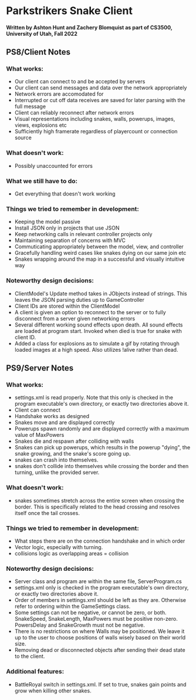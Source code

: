 # Parkstrikers Snake Client
#### Written by Ashton Hunt and Zachery Blomquist as part of CS3500, University of Utah, Fall 2022

## PS8/Client Notes

### What works:
- Our client can connect to and be accepted by servers
- Our client can send messages and data over the network appropriately
- Network errors are accomodated for
- Interrupted or cut off data receives are saved for later parsing with the full message
- Client can reliably reconnect after network errors
- Visual representations including snakes, walls, powerups, images, views, explosions etc
- Sufficiently high framerate regardless of playercount or connection source

### What doesn't work:
- Possibly unaccounted for errors

### What we still have to do:
- Get everything that doesn't work working

### Things we tried to remember in development:
- Keeping the model passive
- Install JSON only in projects that use JSON
- Keep networking calls in relevant controller projects only
- Maintaining separation of concerns with MVC
- Commuticating appropriately between the model, view, and controller
- Gracefully handling weird cases like snakes dying on our same join etc
- Snakes wrapping around the map in a successful and visually intuitive way

### Noteworthy design decisions:
- ClientModel's Update method takes in JObjects instead of strings. This leaves the JSON parsing duties up to GameController
- Client IDs are stored within the ClientModel
- A client is given an option to reconnect to the server or to fully disconnect from a server given networking errors
- Several different working sound effects upon death. All sound effects are loaded at program start. Invoked when died is true for snake with client ID.
- Added a class for explosions as to simulate a gif by rotating through loaded images at a high speed. Also utilizes !alive rather than dead.


## PS9/Server Notes

### What works:
- settings.xml is read properly. Note that this only is checked in the program executable's own directory, or exactly two directories above it.
- Client can connect
- Handshake works as designed
- Snakes move and are displayed correctly
- Powerups spawn randomly and are displayed correctly with a maximum value of MaxPowers
- Snakes die and respawn after colliding with walls
- Snakes can pick up powerups, which results in the powerup "dying", the snake growing, and the snake's score going up.
- snakes can crash into themselves.
- snakes don't collide into themselves while crossing the border and then turning, unlike the provided server.

### What doesn't work:
- snakes sometimes stretch across the entire screen when crossing the border.
This is specifically related to the head crossing and resolves itself once the tail crosses.

### Things we tried to remember in development:
- What steps there are on the connection handshake and in which order
- Vector logic, especially with turning.
- collisions logic as overlapping areas = collision

### Noteworthy design decisions:
- Server class and program are within the same file, ServerProgram.cs
- settings.xml only is checked in the program executable's own directory, or exactly two directories above it.
- Order of members in settings.xml should be left as they are. Otherwise refer to ordering within the GameSettings class.
- Some settings can not be negative, or cannot be zero, or both. SnakeSpeed, SnakeLength, MaxPowers must be positive non-zero.
PowersDelay and SnakeGrowth must not be negative.
- There is no restrictions on where Walls may be positioned.
We leave it up to the user to choose positions of walls wisely based on their world size.
- Removing dead or disconnected objects after sending their dead state to the client.

### Additional features:
- BattleRoyal switch in settings.xml. If set to true, snakes gain points and grow when killing other snakes.
